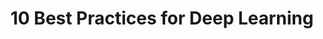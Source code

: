 ---
title: '10 Best Practices for Deep Learning' 
acronym: BPDL
type: GL - Tier 3
webpage: https://nanonets.com/blog/10-best-practices-deep-learning/#track-model-experiments
---